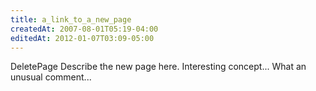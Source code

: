```yaml
---
title: a_link_to_a_new_page
createdAt: 2007-08-01T05:19-04:00
editedAt: 2012-01-07T03:09-05:00
---
```


DeletePage
Describe the new page here.
Interesting concept...
What an unusual comment...

